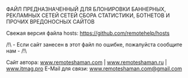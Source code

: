 
ФАЙЛ ПРЕДНАЗНАЧЕННЫЙ ДЛЯ БЛОНИРОВКИ БАННЕРНЫХ, РЕКЛАМНЫХ СЕТЕЙ
СЕТЕЙ СБОРА СТАТИСТИКИ, БОТНЕТОВ И ПРОЧИХ ВРЕДОНОСНЫХ САЙТОВ

Свежая версия файла hosts: https://github.com/remotehelp/hosts

/!\ - Если сайт занесен в этот файл по ошибке, пожалуйста сообщите нам - /!\

Сайт автора: www.remoteshaman.com | www.remoteshaman.ru | www.itmag.pro
E-Mail для связи: www.remoteshaman.com@gmail.com
